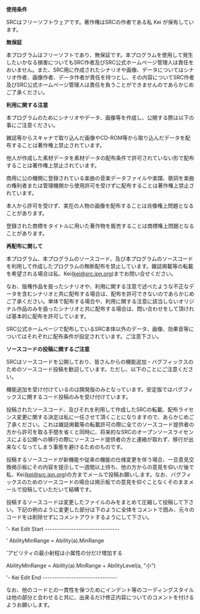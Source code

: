 **使用条件**

SRCはフリーソフトウェアです。著作権はSRCの作者である私 Kei が保有しています。

**無保証**

本プログラムはフリーソフトであり、無保証です。本プログラムを使用して発生したいかなる損害についてもSRC作者及びSRC公式ホームページ管理人は責任をおいません。また、SRC用に作成されたシナリオや画像、データについてはシナリオ作者、画像作者、データ作者が責任を持つとし、その内容についてSRC作者及びSRC公式ホームページ管理人は責任を負うことができませんのであらかじめご了承ください。

**利用に関する注意**

本プログラムのためにシナリオやデータ、画像等を作成し、公開する際は以下の事にご注意ください。

雑誌等からスキャナで取り込んだ画像やCD-ROM等から取り込んだデータを配布することは著作権上禁止されています。

他人が作成した素材データを素材データの配布条件で許可されていない形で配布することは著作権上禁止されています。

商用に公の機関に登録されている楽曲の音楽データファイルや楽譜、歌詞を楽曲の権利者または管理機関から使用許可を受けずに配布することは著作権上禁止されています。

本人から許可を受けず、実在の人物の画像を配布することは肖像権上問題となることがあります。

登録された商標をタイトルに用いた著作物を販売することは商標権上問題となることがあります。

**再配布に関して**

本プログラム、本プログラムのソースコード、及び本プログラムのソースコードを利用して作成したプログラムの無断配布を禁止しています。雑誌掲載等の転載を希望される場合は私、Kei(kei@src.jpn.org)までお問い合せください。

なお、版権作品を扱ったシナリオや、利用に関する注意で述べたような不正なデータを含むシナリオと共に配布する場合は、配布を許可できないのであらかじめご了承ください。単体で配布する場合や、利用に関する注意に該当しないオリジナル作品のみを扱ったシナリオと共に配布する場合は、問い合わせをして頂ければ基本的に配布を許可しています。

SRC公式ホームページで配布しているSRC本体以外のデータ、画像、効果音等についてはそれぞれに配布条件が設定されています。ご注意下さい。

**ソースコードの投稿に関するご注意**

SRCはソースコードを公開しており、皆さんからの機能追加・バグフィックスのためのソースコード投稿を歓迎しています。ただし、以下のことにご注意ください。

機能追加を受け付けているのは開発版のみとなっています。安定版ではバグフィックスに関するコード投稿のみを受け付けています。

投稿されたソースコード、及びそれを利用して作成したSRCの転載、配布ライセンス変更に関する決定は私に一任させて頂くことになりますので、あらかじめご了承ください。これは雑誌掲載等の転載許可の際に全てのソースコード提供者の方から許可を取る手間を省くと同時に、将来的なSRCのオープンソースライセンスによる公開への移行の際にソースコード提供者の方と連絡が取れず、移行が出来なくなってしまう事態を避けるためのものです。

投稿するソースコードが新機能や従来の機能の仕様変更を伴う場合、一旦意見交換掲示板にその内容を提示して一週間以上待ち、他の方からの意見を仰いだ後で私、Kei(kei@src.jpn.org)の方までメールで投稿お願いします。なお、バグフィックスのためのソースコードの場合は掲示板での意見を仰ぐことなくそのままメールで投稿していただいて結構です。

投稿するソースコードは変更したファイルのみをまとめて圧縮して投稿して下さい。下記の例のように変更した部分は下のように全体をコメントで囲み、元々のコードをは削除せずにコメントアウトするようにして下さい。

'- Kei Edit Start -------------------------------

'    AbilityMinRange = Ability(a).MinRange

'アビリティの最小射程は小属性の分だけ増加する

AbilityMinRange = Ability(a).MinRange + AbilityLevel(a, "小")

'- Kei Edit End -------------------------------

なお、他のコードとの一貫性を保つためにインデント等のコーディングスタイルは他の部分と合わせると共に、出来るだけ修正内容についてのコメントを付けるようお願いします。
